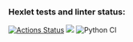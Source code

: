 ### Hexlet tests and linter status:
[![Actions Status](https://github.com/LUDVIG-BAISER/python-project-83/actions/workflows/hexlet-check.yml/badge.svg)](https://github.com/LUDVIG-BAISER/python-project-83/actions)
<a href="https://codeclimate.com/github/LUDVIG-BAISER/python-project-83/maintainability"><img src="https://api.codeclimate.com/v1/badges/d44500d725dd6b70c3f4/maintainability" /></a>
![Python CI](https://github.com/LUDVIG-BAISER/python-project-83/actions/workflows/python-ci.yml/badge.svg)

